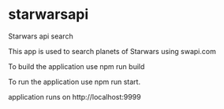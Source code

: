 # starwarsapi
Starwars api search 

This app is used to search planets of Starwars using swapi.com 

To build the application use 
npm run build

To run the application use 
npm run start. 


application runs on http://localhost:9999
